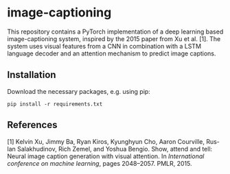 # image-captioning
This repository contains a PyTorch implementation of a deep learning based image-captioning system, inspired by the 2015 paper from Xu et al. [1]. The system uses visual features from a CNN in combination with a LSTM language decoder and an attention mechanism to predict image captions.

## Installation
Download the necessary packages, e.g. using pip:  

```
pip install -r requirements.txt
```

## References
[1] Kelvin Xu, Jimmy Ba, Ryan Kiros, Kyunghyun Cho, Aaron Courville, Rus-lan Salakhudinov, Rich Zemel, and Yoshua Bengio. Show, attend and tell: Neural  image  caption  generation  with  visual  attention.   In *International conference on machine learning*, pages 2048–2057. PMLR, 2015.
